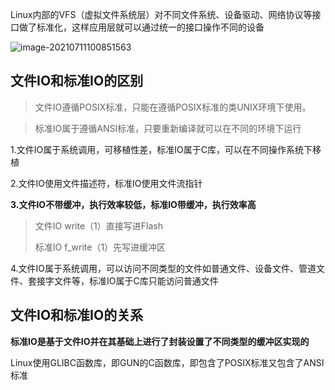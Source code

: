Linux内部的VFS（虚拟文件系统层）对不同文件系统、设备驱动、网络协议等接口做了标准化，这样应用层就可以通过统一的接口操作不同的设备

![image-20210711100851563](G:\03.嵌入式系统相关学习笔记\Linux文件系统.assets\image-20210711100851563.png)



## 文件IO和标准IO的区别

> 文件IO遵循POSIX标准，只能在遵循POSIX标准的类UNIX环境下使用。

> 标准IO属于遵循ANSI标准，只要重新编译就可以在不同的环境下运行

1.文件IO属于系统调用，可移植性差，标准IO属于C库，可以在不同操作系统下移植

2.文件IO使用文件描述符，标准IO使用文件流指针

**3.文件IO不带缓冲，执行效率较低，标准IO带缓冲，执行效率高**

> 文件IO write（1）直接写进Flash
>
> 标准IO f_write（1）先写进缓冲区

4.文件IO属于系统调用，可以访问不同类型的文件如普通文件、设备文件、管道文件、套接字文件等，标准IO属于C库只能访问普通文件

## 文件IO和标准IO的关系

**标准IO是基于文件IO并在其基础上进行了封装设置了不同类型的缓冲区实现的**

Linux使用GLIBC函数库，即GUN的C函数库，即包含了POSIX标准又包含了ANSI标准